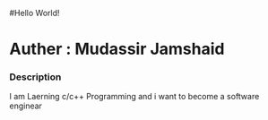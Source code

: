 #Hello World!
<br>
<h1>Auther : Mudassir Jamshaid</h1>
<h3>Description</h3>
I am Laerning  c/c++ Programming and i want to become a software enginear 
<br>
